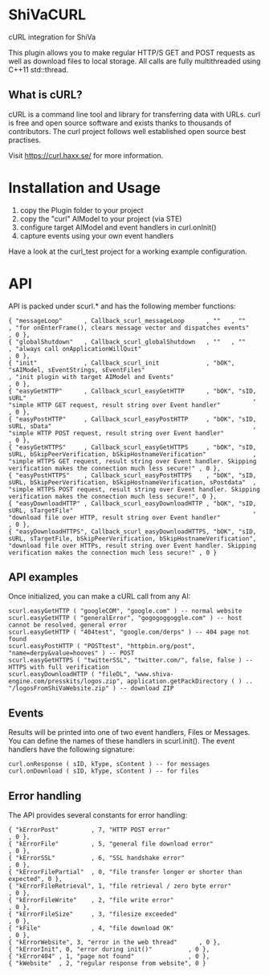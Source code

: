 # ShiVaCURL
cURL integration for ShiVa

This plugin allows you to make regular HTTP/S GET and POST requests as well as download files to local storage. All calls are fully multithreaded using C++11 std::thread.

## What is cURL?
cURL is a command line tool and library for transferring data with URLs. curl is free and open source software and exists thanks to thousands of contributors. The curl project follows well established open source best practises.

Visit https://curl.haxx.se/ for more information.

# Installation and Usage
1. copy the Plugin folder to your project
2. copy the "curl" AIModel to your project (via STE)
3. configure target AIModel and event handlers in curl.onInit()
4. capture events using your own event handlers

Have a look at the curl_test project for a working example configuration.

# API
API is packed under scurl.\* and has the following member functions:

    { "messageLoop"      , Callback_scurl_messageLoop      , ""   , ""                                                                        , "for onEnterFrame(), clears message vector and dispatches events"                                                          , 0 }, 
    { "globalShutdown"   , Callback_scurl_globalShutdown   , ""   , ""                                                                        , "always call onApplicationWillQuit"                                                                                        , 0 }, 
    { "init"             , Callback_scurl_init             , "bOK", "sAIModel, sEventStrings, sEventFiles"                                    , "init plugin with target AIModel and Events"                                                                               , 0 }, 
    { "easyGetHTTP"      , Callback_scurl_easyGetHTTP      , "bOK", "sID, sURL"                                                               , "simple HTTP GET request, result string over Event handler"                                                                , 0 }, 
    { "easyPostHTTP"     , Callback_scurl_easyPostHTTP     , "bOK", "sID, sURL, sData"                                                        , "simple HTTP POST request, result string over Event handler"                                                               , 0 }, 
    { "easyGetHTTPS"     , Callback_scurl_easyGetHTTPS     , "bOK", "sID, sURL, bSkipPeerVerification, bSkipHostnameVerification"             , "simple HTTPS GET request, result string over Event handler. Skipping verification makes the connection much less secure!" , 0 }, 
    { "easyPostHTTPS"    , Callback_scurl_easyPostHTTPS    , "bOK", "sID, sURL, bSkipPeerVerification, bSkipHostnameVerification, sPostdata"  , "simple HTTPS POST request, result string over Event handler. Skipping verification makes the connection much less secure!", 0 }, 
    { "easyDownloadHTTP" , Callback_scurl_easyDownloadHTTP , "bOK", "sID, sURL, sTargetFile"                                                  , "download file over HTTP, result string over Event handler"                                                                , 0 }, 
    { "easyDownloadHTTPS", Callback_scurl_easyDownloadHTTPS, "bOK", "sID, sURL, sTargetFile, bSkipPeerVerification, bSkipHostnameVerification", "download file over HTTPs, result string over Event handler. Skipping verification makes the connection much less secure!" , 0 }

## API examples
Once initialized, you can make a cURL call from any AI:

    scurl.easyGetHTTP ( "googleCOM", "google.com" ) -- normal website
    scurl.easyGetHTTP ( "generalError", "gogogoggoggle.com" ) -- host cannot be resolved, general error
    scurl.easyGetHTTP ( "404test", "google.com/derps" ) -- 404 page not found
    scurl.easyPostHTTP ( "POSTtest", "httpbin.org/post", "name=derpy&value=hooves" ) -- POST
    scurl.easyGetHTTPS ( "twitterSSL", "twitter.com/", false, false ) -- HTTPS with full verification
    scurl.easyDownloadHTTP ( "fileDL", "www.shiva-engine.com/presskits/logos.zip", application.getPackDirectory ( ) .. "/logosFromShiVaWebsite.zip" ) -- download ZIP
    
## Events
Results will be printed into one of two event handlers, Files or Messages. You can define the names of these handlers in scurl.init(). The event handlers have the following signature:

    curl.onResponse ( sID, kType, sContent ) -- for messages
    curl.onDownload ( sID, kType, sContent ) -- for files
    
## Error handling
The API provides several constants for error handling:

    { "kErrorPost"         , 7, "HTTP POST error"                              , 0 }, 
    { "kErrorFile"         , 5, "general file download error"                  , 0 }, 
    { "kErrorSSL"          , 6, "SSL handshake error"                          , 0 }, 
    { "kErrorFilePartial"  , 0, "file transfer longer or shorter than expected", 0 }, 
    { "kErrorFileRetrieval", 1, "file retrieval / zero byte error"             , 0 }, 
    { "kErrorFileWrite"    , 2, "file write error"                             , 0 }, 
    { "kErrorFileSize"     , 3, "filesize exceeded"                            , 0 }, 
    { "kFile"              , 4, "file download OK"                             , 0 }, 
    { "kErrorWebsite", 3, "error in the web thread"      , 0 }, 
    { "kErrorInit", 0, "error during init()"          , 0 }, 
    { "kError404" , 1, "page not found"               , 0 }, 
    { "kWebsite"  , 2, "regular response from website", 0 }	
    
